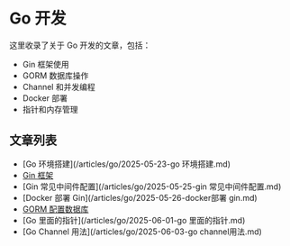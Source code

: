 # Go 开发

这里收录了关于 Go 开发的文章，包括：

- Gin 框架使用
- GORM 数据库操作
- Channel 和并发编程
- Docker 部署
- 指针和内存管理

## 文章列表

- [Go 环境搭建](/articles/go/2025-05-23-go 环境搭建.md)
- [Gin 框架](/articles/go/2025-05-24-gin框架.md)
- [Gin 常见中间件配置](/articles/go/2025-05-25-gin 常见中间件配置.md)
- [Docker 部署 Gin](/articles/go/2025-05-26-docker部署 gin.md)
- [GORM 配置数据库](/articles/go/2025-05-31-gorm配置数据库.md)
- [Go 里面的指针](/articles/go/2025-06-01-go 里面的指针.md)
- [Go Channel 用法](/articles/go/2025-06-03-go channel用法.md) 